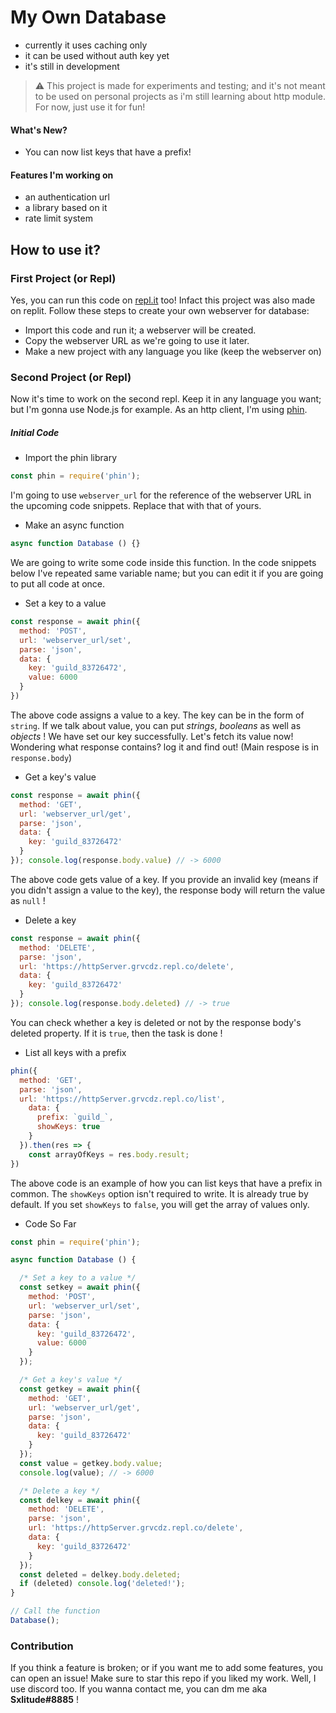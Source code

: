 # My Own Database
- currently it uses caching only
- it can be used without auth key yet
- it's still in development
> :warning: This project is made for experiments and testing; and it's not meant to be used on personal projects as i'm still learning about http module. For now, just use it for fun!

#### What's New? 
- You can now list keys that have a prefix!

#### Features I'm working on
- an authentication url
- a library based on it
- rate limit system

## How to use it?
### First Project (or Repl)
Yes, you can run this code on [repl.it](https://replit.com) too! Infact this project was also made on replit. Follow these steps to create your own webserver for database:

- Import this code and run it; a webserver will be created.
- Copy the webserver URL as we're going to use it later.
- Make a new project with any language you like (keep the webserver on)


### Second Project (or Repl)
Now it's time to work on the second repl. Keep it in any language you want; but I'm gonna use Node.js for example. As an http client, I'm using [phin](https://github.com/ethanent/phin).

##### Initial Code
- Import the phin library
```js
const phin = require('phin');
```
I'm going to use `webserver_url` for the reference of the webserver URL in the upcoming code snippets. Replace that with that of yours. 
- Make an async function
```js
async function Database () {}
```
We are going to write some code inside this function. In the code snippets below I've repeated same variable name; but you can edit it if you are going to put all code at once.
- Set a key to a value
```js
const response = await phin({
  method: 'POST',
  url: 'webserver_url/set',
  parse: 'json',
  data: {
    key: 'guild_83726472',
    value: 6000
  }
})
```
The above code assigns a value to a key. The key can be in the form of `string`. If we talk about value, you can put *strings*, *booleans* as well as *objects* ! We have set our key successfully. Let's fetch its value now! Wondering what response contains? log it and find out! (Main respose is in `response.body`)
- Get a key's value
```js
const response = await phin({
  method: 'GET',
  url: 'webserver_url/get',
  parse: 'json',
  data: {
    key: 'guild_83726472'
  }
}); console.log(response.body.value) // -> 6000
```
The above code gets value of a key. If you provide an invalid key (means if you didn't assign a value to the key), the response body will return the value as `null` !

- Delete a key
```js
const response = await phin({
  method: 'DELETE',
  parse: 'json',
  url: 'https://httpServer.grvcdz.repl.co/delete',
  data: {
    key: 'guild_83726472'
  }
}); console.log(response.body.deleted) // -> true
```
You can check whether a key is deleted or not by the response body's deleted property. If it is `true`, then the task is done !

- List all keys with a prefix
```js
phin({
  method: 'GET',
  parse: 'json',
  url: 'https://httpServer.grvcdz.repl.co/list',
    data: {
      prefix: `guild_`,
      showKeys: true
    }
  }).then(res => {
    const arrayOfKeys = res.body.result;
})
```
The above code is an example of how you can list keys that have a prefix in common. The `showKeys` option isn't required to write. It is already true by default. If you set `showKeys` to `false`, you will get the array of values only.

- Code So Far
```js
const phin = require('phin');

async function Database () {

  /* Set a key to a value */
  const setkey = await phin({
    method: 'POST',
    url: 'webserver_url/set',
    parse: 'json',
    data: {
      key: 'guild_83726472',
      value: 6000
    }
  });

  /* Get a key's value */
  const getkey = await phin({
    method: 'GET',
    url: 'webserver_url/get',
    parse: 'json',
    data: {
      key: 'guild_83726472'
    }
  }); 
  const value = getkey.body.value;
  console.log(value); // -> 6000

  /* Delete a key */
  const delkey = await phin({
    method: 'DELETE',
    parse: 'json',
    url: 'https://httpServer.grvcdz.repl.co/delete',
    data: {
      key: 'guild_83726472'
    }
  }); 
  const deleted = delkey.body.deleted;
  if (deleted) console.log('deleted!');
}

// Call the function 
Database();
```

### Contribution
If you think a feature is broken; or if you want me to add some features, you can open an issue! Make sure to star this repo if you liked my work. Well, I use discord too. If you wanna contact me, you can dm me aka **Sxlitude#8885** !